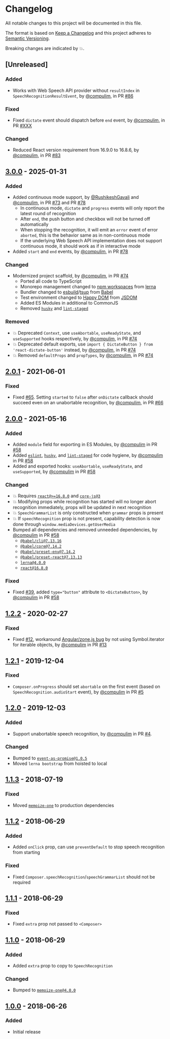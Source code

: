 # Changelog

All notable changes to this project will be documented in this file.

The format is based on [Keep a Changelog](http://keepachangelog.com/en/1.0.0/)
and this project adheres to [Semantic Versioning](http://semver.org/spec/v2.0.0.html).

Breaking changes are indicated by 💥.

## [Unreleased]

### Added

- Works with Web Speech API provider without `resultIndex` in `SpeechRecognitionResultEvent`, by [@compulim](https://github.com/compulim), in PR [#86](https://github.com/compulim/react-dictate-button/pull/86)

### Fixed

- Fixed `dictate` event should dispatch before `end` event, by [@compulim](https://github.com/compulim), in PR [#XXX](https://github.com/compulim/react-dictate-button/pull/XXX)

### Changed

- Reduced React version requirement from 16.9.0 to 16.8.6, by [@compulim](https://github.com/compulim), in PR [#83](https://github.com/compulim/react-dictate-button/pull/83)

## [3.0.0] - 2025-01-31

### Added

- Added continuous mode support, by [@RushikeshGavali](https://github.com/RushikeshGavali) and [@compulim](https://github.com/compulim), in PR [#73](https://github.com/compulim/react-dictate-button/pull/73) and PR [#78](https://github.com/compulim/react-dictate-button/pull/78)
   - In continuous mode, `dictate` and `progress` events will only report the latest round of recognition
   - After `end`, the push button and checkbox will not be turned off automatically
   - When stopping the recognition, it will emit an `error` event of error `aborted`, this is the behavior same as in non-continuous mode
   - If the underlying Web Speech API implementation does not support continuous mode, it should work as if in interactive mode
- Added `start` and `end` events, by [@compulim](https://github.com/compulim), in PR [#78](https://github.com/compulim/react-dictate-button/pull/78)

### Changed

- Modernized project scaffold, by [@compulim](https://github.com/compulim), in PR [#74](https://github.com/compulim/react-dictate-button/pull/74)
   - Ported all code to TypeScript
   - Monorepo management changed to [npm workspaces](https://docs.npmjs.com/cli/v11/using-npm/workspaces) from [lerna](https://lerna.js.org/)
   - Bundler changed to [esbuild](https://esbuild.github.io/)/[tsup](https://github.com/egoist/tsup) from [Babel](https://babeljs.io/)
   - Test environment changed to [Happy DOM](https://github.com/capricorn86/happy-dom) from [JSDOM](https://github.com/jsdom/jsdom)
   - Added ES Modules in additional to CommonJS
   - Removed [`husky`](https://www.npmjs.com/package/husky) and [`lint-staged`](https://www.npmjs.com/package/lint-staged)

### Removed

- 💥 Deprecated `Context`, use `useAbortable`, `useReadyState`, and `useSupported` hooks respectively, by [@compulim](https://github.com/compulim), in PR [#74](https://github.com/compulim/react-dictate-button/pull/74)
- 💥 Deprecated default exports, use `import { DictateButton } from 'react-dictate-button'` instead, by [@compulim](https://github.com/compulim), in PR [#74](https://github.com/compulim/react-dictate-button/pull/74)
- 💥 Removed `defaultProps` and `propTypes`, by [@compulim](https://github.com/compulim), in PR [#74](https://github.com/compulim/react-dictate-button/pull/74)

## [2.0.1] - 2021-06-01

### Fixed

- Fixed [#65](https://github.com/compulim/react-dictate-button/issues/65). Setting `started` to `false` after `onDictate` callback should succeed even on an unabortable recognition, by [@compulim](https://github.com/compulim), in PR [#66](https://github.com/compulim/react-dictate-button/pull/66)

## [2.0.0] - 2021-05-16

### Added

- Added `module` field for exporting in ES Modules, by [@compulim](https://github.com/compulim) in PR [#58](https://github.com/compulim/react-dictate-button/pull/58)
- Added [`eslint`](https://npmjs.com/package/eslint), [`husky`](https://npmjs.com/package/husky), and [`lint-staged`](https://npmjs.com/package/lint-staged) for code hygiene, by [@compulim](https://github.com/compulim) in PR [#58](https://github.com/compulim/react-dictate-button/pull/58)
- Added and exported hooks: `useAbortable`, `useReadyState`, and `useSupported`, by [@compulim](https://github.com/compulim) in PR [#58](https://github.com/compulim/react-dictate-button/pull/58)

### Changed

- 💥 Requires [`react@>=16.8.0`](https://npmjs.com/package/react) and [`core-js@3`](https://npmjs.com/package/core-js`)
- 💥 Modifying props while recognition has started will no longer abort recognition immediately, props will be updated in next recognition
- 💥 `SpeechGrammarList` is only constructed when `grammar` props is present
- 💥 If `speechRecognition` prop is not present, capability detection is now done through `window.mediaDevices.getUserMedia`
- Bumped all dependencies and removed unneeded dependencies, by [@compulim](https://github.com/compulim) in PR [#58](https://github.com/compulim/react-dictate-button/pull/58)
  - [`@babel/cli@7.13.16`](https://npmjs.com/package/@babel/cli)
  - [`@babel/core@7.14.2`](https://npmjs.com/package/@babel/core)
  - [`@babel/preset-env@7.14.2`](https://npmjs.com/package/@babel/preset-env)
  - [`@babel/preset-react@7.13.13`](https://npmjs.com/package/@babel/preset-react)
  - [`lerna@4.0.0`](https://npmjs.com/package/lerna)
  - [`react@16.8.0`](https://npmjs.com/package/react)

### Fixed

- Fixed [#39](https://github.com/compulim/react-dictate-button/issues/39), added `type="button"` attribute to `<DictateButton>`, by [@compulim](https://github.com/compulim) in PR [#58](https://github.com/compulim/react-dictate-button/pull/58)

## [1.2.2] - 2020-02-27

### Fixed

- Fixed [#12](https://github.com/compulim/react-dictate-button/issues/12), workaround [Angular/zone.js bug](https://github.com/angular/angular/issues/31750) by not using Symbol.iterator for iterable objects, by [@compulim](https://github.com/compulim) in PR [#13](https://github.com/compulim/react-dictate-button/pull/13)

## [1.2.1] - 2019-12-04

### Fixed

- `Composer.onProgress` should set `abortable` on the first event (based on `SpeechRecognition.audioStart` event), by [@compulim](https://github.com/compulim) in PR [#5](https://github.com/compulim/react-dictate-button/pull/5)

## [1.2.0] - 2019-12-03

### Added

- Support unabortable speech recognition, by [@compulim](https://github.com/compulim) in PR [#4](https://github.com/compulim/react-dictate-button/pull/4).

### Changed

- Bumped to [`event-as-promise@1.0.5`](https://npmjs.com/package/event-as-promise/v/1.0.5)
- Moved `lerna bootstrap` from hoisted to local

## [1.1.3] - 2018-07-19

### Fixed

- Moved [`memoize-one`](https://npmjs.com/package/memoize-one) to production dependencies

## [1.1.2] - 2018-06-29

### Added

- Added `onClick` prop, can use `preventDefault` to stop speech recognition from starting

### Fixed

- Fixed `Composer.speechRecognition`/`speechGrammarList` should not be required

## [1.1.1] - 2018-06-29

### Fixed

- Fixed `extra` prop not passed to `<Composer>`

## [1.1.0] - 2018-06-29

### Added

- Added `extra` prop to copy to `SpeechRecognition`

### Changed

- Bumped to [`memoize-one@4.0.0`](https://npmjs.com/package/memoize-one/v/4.0.0)

## [1.0.0] - 2018-06-26

### Added

- Initial release

[3.0.0]: https://github.com/compulim/react-dictate-button/compare/v2.0.1...v3.0.0
[2.0.1]: https://github.com/compulim/react-dictate-button/compare/v2.0.0...v2.0.1
[2.0.0]: https://github.com/compulim/react-dictate-button/compare/v1.2.2...v2.0.0
[1.2.2]: https://github.com/compulim/react-dictate-button/compare/v1.2.1...v1.2.2
[1.2.1]: https://github.com/compulim/react-dictate-button/compare/v1.2.0...v1.2.1
[1.2.0]: https://github.com/compulim/react-dictate-button/compare/v1.1.3...v1.2.0
[1.1.3]: https://github.com/compulim/react-dictate-button/compare/v1.1.2...v1.1.3
[1.1.2]: https://github.com/compulim/react-dictate-button/compare/v1.1.1...v1.1.2
[1.1.1]: https://github.com/compulim/react-dictate-button/compare/v1.1.0...v1.1.1
[1.1.0]: https://github.com/compulim/react-dictate-button/compare/v1.0.0...v1.1.0
[1.0.0]: https://github.com/compulim/react-dictate-button/releases/tag/v1.0.0
